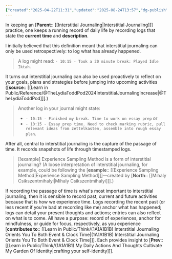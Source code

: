 ```yaml
---
{"created":"2025-04-22T11:31","updated":"2025-08-24T13:57","dg-publish":true,"noteIcon":2,"dg-path":"Think/(1A1A1B1A) Interstitial journal to proactively plan.md","permalink":"/think/1-a1-a1-b1-a-interstitial-journal-to-proactively-plan/","dgPassFrontmatter":true}
---
```


In keeping an [**Parent**:: [[Interstitial Journaling\|Interstitial Journaling]]] practice, one keeps a running record of daily life by recording logs that state the __current time__ and **description**. 

I initially believed that this definition meant that interstitial journaling can only be used retrospectively: to log what has already happened. 

> A log might read: `- 10:15 - Took a 20 minute break: Played Idle Iktah`. 

It turns out interstitial journaling can also be used proactively to reflect on your goals, plans and strategies before jumping into upcoming activities ([**source**:: [[Learn in Public/Reference/@TheLydiaToddPod2024InterstitialJournalingIncrease\|@TheLydiaToddPod]]].) 

> Another log in your journal might state: 
> - `- 10:15 - Finished my break. Time to work on essay prep` or 
> - `- 10:15 - Essay prep time. Need to check marking rubric, pull relevant ideas from zettelkasten, assemble into rough essay plan`.

After all, central to interstitial journaling is the capture of the passage of time. It records snapshots of life through timestamped logs. 

> [!example] Experience Sampling Method is a form of interstitial journaling? 
> (A loose interpretation of interstitial journaling, for example, could be following the [**example**:: [[Experience Sampling Method\|Experience Sampling Method]]]—created by [**North**:: [[Mihaly Csikszentmihalyi\|Mihaly Csikszentmihalyi]]].)

If recording the passage of time is what's most important to interstitial journaling, then it is sensible to record past, current and future activities because that is how we experience time. Logs recording the recent past (or less recent if you're bad at recording like me) anchor what has happened; logs can detail your present thoughts and actions; entries can also reflect on what is to come. All have a purpose: record of experiences, anchor for mindfulness, or guide for focus, respectively, as you experience [**contributes to**:: [[Learn in Public/Think/(1A1A1B1B) Interstitial Journaling Orients You To Both Event & Clock Time\|(1A1A1B1B) Interstitial Journaling Orients You To Both Event & Clock Time]]]. Each provides insight to [**Prev**:: [[Learn in Public/Think/(1A1A1B1) My Daily Actions And Thoughts Cultivate My Garden Of Identity\|crafting your self-identity]]].


